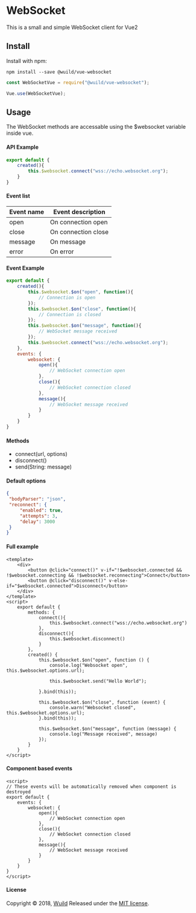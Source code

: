 # WebSocket
This is a small and simple WebSocket client for Vue2

## Install
Install with npm:
```
npm install --save @wuild/vue-websocket
```

```javascript
const WebSocketVue = require("@wuild/vue-websocket");

Vue.use(WebSocketVue);
```

## Usage
The WebSocket methods are accessable using the $websocket variable inside vue.

#### API Example
```javascript
export default {
    created(){
        this.$websocket.connect("wss://echo.websocket.org");
    }
}
```

#### Event list
| Event name                 | Event description            |
|----------------------------|------------------------------|
| open                       | On connection open           |
| close                      | On connection close          |
| message                    | On message                   |
| error                      | On error                     |


#### Event Example
```javascript
export default {
    created(){
        this.$websocket.$on("open", function(){
            // Connection is open
        });
        this.$websocket.$on("close", function(){
            // Connection is closed
        });
        this.$websocket.$on("message", function(){
            // WebSocket message received
        });
        this.$websocket.connect("wss://echo.websocket.org");
    },
    events: {
        websocket: {
            open(){
                // WebSocket connection open
            },
            close(){
                // WebSocket connection closed
            },
            message(){
                // WebSocket message received
            }
        }
    }
}
```

#### Methods
* connect(url, options)
* disconnect()
* send(String: message)

#### Default options
```json
{
 "bodyParser": "json",
 "reconnect": {
     "enabled": true,
     "attempts": 3,
     "delay": 3000
 }
}
```


#### Full example
```vue
<template>
    <div>
        <button @click="connect()" v-if="!$websocket.connected && !$websocket.connecting && !$websocket.reconnecting">Connect</button>
        <button @click="disconnect()" v-else-if="$websocket.connected">Disconnect</button>
    </div>
</template>
<script>
    export default {
        methods: {
            connect(){
                this.$websocket.connect("wss://echo.websocket.org")
            },
            disconnect(){
                this.$websocket.disconnect()
            }
        },
        created() {
            this.$websocket.$on("open", function () {
                console.log("Websocket open", this.$websocket.options.url);
                
                this.$websocket.send("Hello World");
                
            }.bind(this));

            this.$websocket.$on("close", function (event) {
                console.warn("Websocket closed", this.$websocket.options.url);
            }.bind(this));

            this.$websocket.$on("message", function (message) {
                console.log("Message received", message)
            });
        }
    }
</script>
```

#### Component based events
```vue
<script>
// These events will be automatically removed when component is destroyed
export default {
    events: {
        websocket: {
            open(){
                // WebSocket connection open
            },
            close(){
                // WebSocket connection closed
            },
            message(){
                // WebSocket message received
            }
        }
    }
}
</script>
```

#### License
Copyright © 2018, [Wuild](https://github.com/Wuild) Released under the [MIT license](https://opensource.org/licenses/MIT).